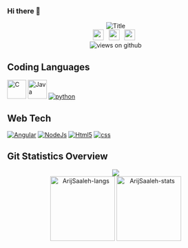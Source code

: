 ### Hi there 👋
<div align="center">
  <img src="https://readme-typing-svg.herokuapp.com?font=Architects+Daughter&color=%2338C2FF&size=50&center=true&vCenter=true&height=60&width=600&lines=Heyyy!+I'm+Arij+Saleh;Welcome+to+my+profile!" alt="Title"></img>
 
</div>
<div align = "center">
    <a href="https://www.linkedin.com/in/arij-saleh-sa/" target="_blank"><img height="25" src="https://raw.githubusercontent.com/UjwalKandi/UjwalKandi/changes-to-readme/svg/linkedin%20rect.svg"></a>&nbsp;&nbsp;
    <a href="https://www.instagram.com/arij__sa/" target="_blank"><img height="25" src="https://raw.githubusercontent.com/UjwalKandi/UjwalKandi/changes-to-readme/svg/insta%20rect.svg"></a>&nbsp;&nbsp;
    <a href="https://github.com/ArijSaaleh" target="_blank"><img height="25" src="https://raw.githubusercontent.com/UjwalKandi/UjwalKandi/changes-to-readme/svg/github%20rect.svg"></a>&nbsp;&nbsp;
     <br><img src="https://komarev.com/ghpvc/?username=ArijSaaleh&label=Views&color=blue&style=flat-square" alt="views on github" />
</div>

## Coding Languages
<a href="https://www.cprogramming.com/" target="_blank"> <img src="https://img.icons8.com/color/48/000000/c-programming.png" alt="C" width="44" height="44"/></a>
<a href="https://www.java.com" target="_blank"> <img src="https://img.icons8.com/color/48/000000/java-coffee-cup-logo.png" alt="Java" width="44" height="44"/></a>
<a target="_blank" href="https://icons8.com/icon/13441/python"> <img src ="https://img.icons8.com/color/48/000000/python--v1.png" alt="python"></a>

## Web Tech
<a target="_blank" href="https://icons8.com/icon/71257/angularjs"><img src="https://img.icons8.com/color/48/000000/angularjs.png" alt="Angular"/></a>
<a target="_blank" href="https://icons8.com/icon/54087/nodejs"><img src="https://img.icons8.com/color/48/000000/nodejs.png" alt ="NodeJs"/></a>
<a target="_blank" href="https://icons8.com/icon/20909/html-5"><img src="https://img.icons8.com/color/48/000000/html-5--v1.png" alt="Html5"/></a>
<a target="_blank" href="https://icons8.com/icon/JMMCH9c7u07K/css"><img src="https://img.icons8.com/external-flaticons-flat-flat-icons/64/000000/external-css-no-code-flaticons-flat-flat-icons.png" alt="css"/></a>
<br>

## Git Statistics Overview 
<div align="center">
    <img src="http://github-readme-streak-stats.herokuapp.com?user=ArijSaaleh&layout=compact&theme=algolia&background=0d1117&hide_border=true" />
</div>
<div align="center">
    <img height="150em" src="https://github-readme-stats.vercel.app/api/top-langs/?username=ArijSaaleh&layout=compact&show_icon=true&theme=algolia" alt="ArijSaaleh-langs"/>
    <img height="150em" src="https://github-readme-stats.vercel.app/api/?username=ArijSaaleh&layout=compact&show_icon=true&theme=algolia" alt="ArijSaaleh-stats"/>
</div>
